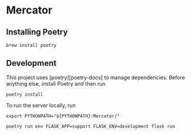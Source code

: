 # Mercator
## Installing Poetry
    brew install poetry

## Development
This project uses [poetry][poetry-docs] to manage dependencies. Before anything else, install Poetry and then run

    poetry install

To run the server locally, run

    export PYTHONPATH="${PYTHONPATH}:Mercator/"

    poetry run env FLASK_APP=support FLASK_ENV=development flask run
